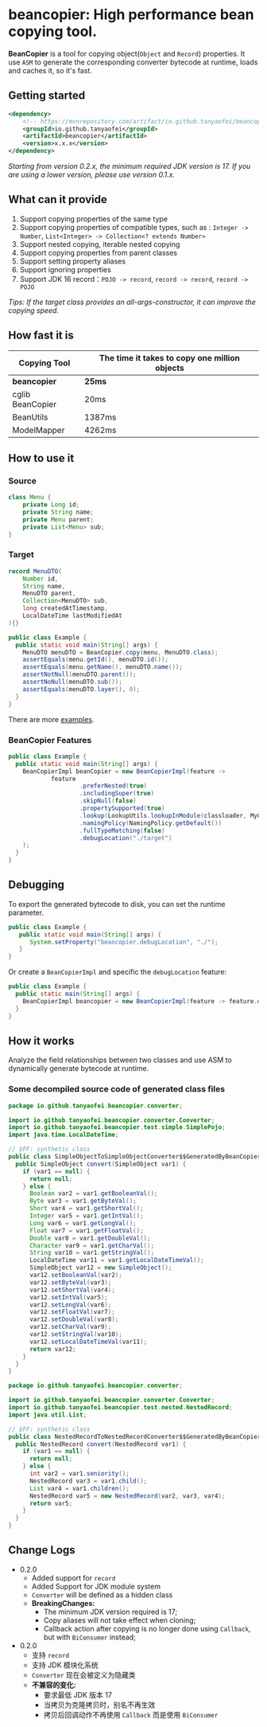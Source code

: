 # beancopier: High performance bean copying tool.

**BeanCopier** is a tool for copying object(`Object` and `Record`) properties. 
It use `ASM` to generate the corresponding converter bytecode at runtime, 
loads and caches it, so it's fast.

## Getting started

```xml
<dependency>
    <!-- https://mvnrepository.com/artifact/io.github.tanyaofei/beancopier -->
    <groupId>io.github.tanyaofei</groupId>
    <artifactId>beancopier</artifactId>
    <version>x.x.x</version>
</dependency>
```

_Starting from version 0.2.x, the minimum required JDK version is 17. If you are using a lower version, please use version 0.1.x._


## What can it provide

1. Support copying properties of the same type
2. Support copying properties of compatible types, such as : `Integer -> Number`, `List<Integer> -> Collection<? extends Number>`
3. Support nested copying, iterable nested copying
4. Support copying properties from parent classes
5. Support setting property aliases
6. Support ignoring properties
7. Support JDK 16 record：`POJO -> record`, `record -> record`, `record -> POJO`

_Tips: If the target class provides an all-args-constructor, it can improve the copying speed._



## How fast it is

| Copying Tool     | The time it takes to copy one million objects |
| ---------------- |-----------------------------------------------|
| **beancopier**   | **25ms**                                      |
| cglib BeanCopier | 20ms                                          |
| BeanUtils        | 1387ms                                        |
| ModelMapper      | 4262ms                                        |



## How to use it

### Source

```java
class Menu {
    private Long id;
    private String name;
    private Menu parent;
    private List<Menu> sub;
}
```

### Target

```java
record MenuDTO(
    Number id,
    String name,
    MenuDTO parent,
    Collection<MenuDTO> sub,
    long createdAtTimestamp,
    LocalDateTime lastModifiedAt
){}
```

```java
public class Example {
  public static void main(String[] args) {
    MenuDTO menuDTO = BeanCopier.copy(menu, MenuDTO.class);
    assertEquals(menu.getId(), menuDTO.id());
    assertEquals(menu.getName(), menuDTO.name());
    assertNotNull(menuDTO.parent());
    assertNoNull(menuDTO.sub());
    assertEquals(menuDTO.layer(), 0);
  }
}
```

There are more [examples](./docs/example/index.md).


### BeanCopier Features

```java
public class Example {
  public static void main(String[] args) {
    BeanCopierImpl beanCopier = new BeanCopierImpl(feature ->
            feature
                    .preferNested(true)
                    .includingSuper(true)
                    .skipNull(false)
                    .propertySupported(true)
                    .lookup(LookupUtils.lookupInModule(classloader, MyClassLoader::defineClass))
                    .namingPolicy(NamingPolicy.getDefault())
                    .fullTypeMatching(false)
                    .debugLocation("./target")
    );
  }
}
```



## Debugging

To export the generated bytecode to disk, you can set the runtime parameter.

```java
public class Example {
   public static void main(String[] args) {
      System.setProperty("beancopier.debugLocation", "./");
   }
}
```

Or create a `BeanCopierImpl` and specific the `debugLocation` feature:
```java
public class Example {
  public static main(String[] args) {
    BeanCopierImpl beancopier = new BeanCopierImpl(feature -> feature.debugLocation("./target"));
  }
}
```



## How it works

Analyze the field relationships between two classes and use ASM to dynamically generate bytecode at runtime.

### Some decompiled source code of generated class files

```java
package io.github.tanyaofei.beancopier.converter;

import io.github.tanyaofei.beancopier.converter.Converter;
import io.github.tanyaofei.beancopier.test.simple.SimplePojo;
import java.time.LocalDateTime;

// $FF: synthetic class
public class SimpleObjectToSimpleObjectConverter$$GeneratedByBeanCopier$$5de41a00 implements Converter<SimpleObject, SimpleObject> {
  public SimpleObject convert(SimpleObject var1) {
    if (var1 == null) {
      return null;
    } else {
      Boolean var2 = var1.getBooleanVal();
      Byte var3 = var1.getByteVal();
      Short var4 = var1.getShortVal();
      Integer var5 = var1.getIntVal();
      Long var6 = var1.getLongVal();
      Float var7 = var1.getFloatVal();
      Double var8 = var1.getDoubleVal();
      Character var9 = var1.getCharVal();
      String var10 = var1.getStringVal();
      LocalDateTime var11 = var1.getLocalDateTimeVal();
      SimpleObject var12 = new SimpleObject();
      var12.setBooleanVal(var2);
      var12.setByteVal(var3);
      var12.setShortVal(var4);
      var12.setIntVal(var5);
      var12.setLongVal(var6);
      var12.setFloatVal(var7);
      var12.setDoubleVal(var8);
      var12.setCharVal(var9);
      var12.setStringVal(var10);
      var12.setLocalDateTimeVal(var11);
      return var12;
    }
  }
}
```

```java
package io.github.tanyaofei.beancopier.converter;

import io.github.tanyaofei.beancopier.converter.Converter;
import io.github.tanyaofei.beancopier.test.nested.NestedRecord;
import java.util.List;

// $FF: synthetic class
public class NestedRecordToNestedRecordConverter$$GeneratedByBeanCopier$$6888e1c0 implements Converter<NestedRecord, NestedRecord> {
  public NestedRecord convert(NestedRecord var1) {
    if (var1 == null) {
      return null;
    } else {
      int var2 = var1.seniority();
      NestedRecord var3 = var1.child();
      List var4 = var1.children();
      NestedRecord var5 = new NestedRecord(var2, var3, var4);
      return var5;
    }
  }
}
```

## Change Logs
+ 0.2.0
    + Added support for `record`
    + Added Support for JDK module system
    + `Converter` will be defined as a hidden class
    + <b>BreakingChanges: </b>
        + The minimum JDK version required is 17;
        + Copy aliases will not take effect when cloning;
        + Callback action after copying is no longer done using `Callback`, but with `BiConsumer` instead;
+ 0.2.0
    + 支持 `record`
    + 支持 JDK 模块化系统
    + `Converter` 现在会被定义为隐藏类
    + <b>不兼容的变化:</b>
        + 要求最低 JDK 版本 17
        + 当拷贝为克隆拷贝时，别名不再生效
        + 拷贝后回调动作不再使用 `Callback` 而是使用 `BiConsumer`